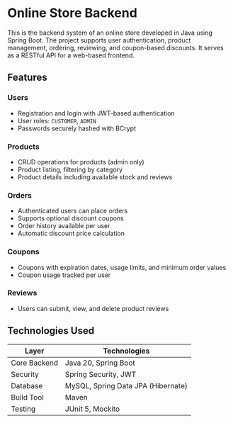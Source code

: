 # Online Store Backend

This is the backend system of an online store developed in Java using Spring Boot. The project supports user authentication, product management, ordering, reviewing, and coupon-based discounts. It serves as a RESTful API for a web-based frontend.

## Features

### Users
- Registration and login with JWT-based authentication
- User roles: `CUSTOMER`, `ADMIN`
- Passwords securely hashed with BCrypt

### Products
- CRUD operations for products (admin only)
- Product listing, filtering by category
- Product details including available stock and reviews

### Orders
- Authenticated users can place orders
- Supports optional discount coupons
- Order history available per user
- Automatic discount price calculation

### Coupons
- Coupons with expiration dates, usage limits, and minimum order values
- Coupon usage tracked per user

### Reviews
- Users can submit, view, and delete product reviews

## Technologies Used

| Layer         | Technologies                                  |
|---------------|-----------------------------------------------|
| Core Backend  | Java 20, Spring Boot                          |
| Security      | Spring Security, JWT                          |
| Database      | MySQL, Spring Data JPA (Hibernate)            |
| Build Tool    | Maven                                         |
| Testing       | JUnit 5, Mockito                              |
